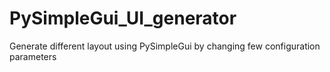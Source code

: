 # PySimpleGui_UI_generator
Generate different layout using PySimpleGui by changing few configuration parameters
